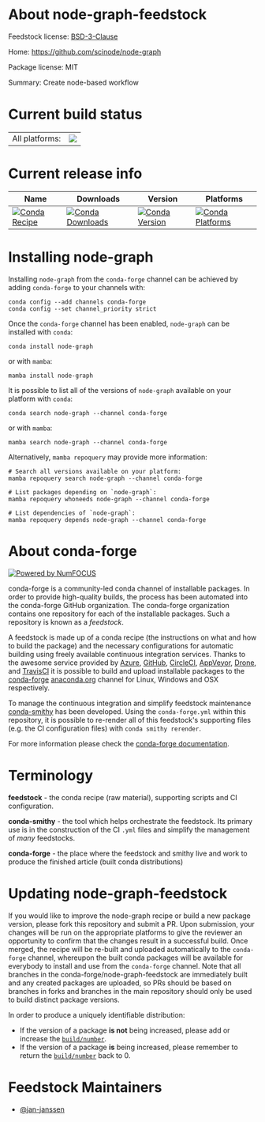 About node-graph-feedstock
==========================

Feedstock license: [BSD-3-Clause](https://github.com/conda-forge/node-graph-feedstock/blob/main/LICENSE.txt)

Home: https://github.com/scinode/node-graph

Package license: MIT

Summary: Create node-based workflow

Current build status
====================


<table><tr><td>All platforms:</td>
    <td>
      <a href="https://dev.azure.com/conda-forge/feedstock-builds/_build/latest?definitionId=24129&branchName=main">
        <img src="https://dev.azure.com/conda-forge/feedstock-builds/_apis/build/status/node-graph-feedstock?branchName=main">
      </a>
    </td>
  </tr>
</table>

Current release info
====================

| Name | Downloads | Version | Platforms |
| --- | --- | --- | --- |
| [![Conda Recipe](https://img.shields.io/badge/recipe-node--graph-green.svg)](https://anaconda.org/conda-forge/node-graph) | [![Conda Downloads](https://img.shields.io/conda/dn/conda-forge/node-graph.svg)](https://anaconda.org/conda-forge/node-graph) | [![Conda Version](https://img.shields.io/conda/vn/conda-forge/node-graph.svg)](https://anaconda.org/conda-forge/node-graph) | [![Conda Platforms](https://img.shields.io/conda/pn/conda-forge/node-graph.svg)](https://anaconda.org/conda-forge/node-graph) |

Installing node-graph
=====================

Installing `node-graph` from the `conda-forge` channel can be achieved by adding `conda-forge` to your channels with:

```
conda config --add channels conda-forge
conda config --set channel_priority strict
```

Once the `conda-forge` channel has been enabled, `node-graph` can be installed with `conda`:

```
conda install node-graph
```

or with `mamba`:

```
mamba install node-graph
```

It is possible to list all of the versions of `node-graph` available on your platform with `conda`:

```
conda search node-graph --channel conda-forge
```

or with `mamba`:

```
mamba search node-graph --channel conda-forge
```

Alternatively, `mamba repoquery` may provide more information:

```
# Search all versions available on your platform:
mamba repoquery search node-graph --channel conda-forge

# List packages depending on `node-graph`:
mamba repoquery whoneeds node-graph --channel conda-forge

# List dependencies of `node-graph`:
mamba repoquery depends node-graph --channel conda-forge
```


About conda-forge
=================

[![Powered by
NumFOCUS](https://img.shields.io/badge/powered%20by-NumFOCUS-orange.svg?style=flat&colorA=E1523D&colorB=007D8A)](https://numfocus.org)

conda-forge is a community-led conda channel of installable packages.
In order to provide high-quality builds, the process has been automated into the
conda-forge GitHub organization. The conda-forge organization contains one repository
for each of the installable packages. Such a repository is known as a *feedstock*.

A feedstock is made up of a conda recipe (the instructions on what and how to build
the package) and the necessary configurations for automatic building using freely
available continuous integration services. Thanks to the awesome service provided by
[Azure](https://azure.microsoft.com/en-us/services/devops/), [GitHub](https://github.com/),
[CircleCI](https://circleci.com/), [AppVeyor](https://www.appveyor.com/),
[Drone](https://cloud.drone.io/welcome), and [TravisCI](https://travis-ci.com/)
it is possible to build and upload installable packages to the
[conda-forge](https://anaconda.org/conda-forge) [anaconda.org](https://anaconda.org/)
channel for Linux, Windows and OSX respectively.

To manage the continuous integration and simplify feedstock maintenance
[conda-smithy](https://github.com/conda-forge/conda-smithy) has been developed.
Using the ``conda-forge.yml`` within this repository, it is possible to re-render all of
this feedstock's supporting files (e.g. the CI configuration files) with ``conda smithy rerender``.

For more information please check the [conda-forge documentation](https://conda-forge.org/docs/).

Terminology
===========

**feedstock** - the conda recipe (raw material), supporting scripts and CI configuration.

**conda-smithy** - the tool which helps orchestrate the feedstock.
                   Its primary use is in the construction of the CI ``.yml`` files
                   and simplify the management of *many* feedstocks.

**conda-forge** - the place where the feedstock and smithy live and work to
                  produce the finished article (built conda distributions)


Updating node-graph-feedstock
=============================

If you would like to improve the node-graph recipe or build a new
package version, please fork this repository and submit a PR. Upon submission,
your changes will be run on the appropriate platforms to give the reviewer an
opportunity to confirm that the changes result in a successful build. Once
merged, the recipe will be re-built and uploaded automatically to the
`conda-forge` channel, whereupon the built conda packages will be available for
everybody to install and use from the `conda-forge` channel.
Note that all branches in the conda-forge/node-graph-feedstock are
immediately built and any created packages are uploaded, so PRs should be based
on branches in forks and branches in the main repository should only be used to
build distinct package versions.

In order to produce a uniquely identifiable distribution:
 * If the version of a package **is not** being increased, please add or increase
   the [``build/number``](https://docs.conda.io/projects/conda-build/en/latest/resources/define-metadata.html#build-number-and-string).
 * If the version of a package **is** being increased, please remember to return
   the [``build/number``](https://docs.conda.io/projects/conda-build/en/latest/resources/define-metadata.html#build-number-and-string)
   back to 0.

Feedstock Maintainers
=====================

* [@jan-janssen](https://github.com/jan-janssen/)


<!-- dummy commit to enable rerendering -->

